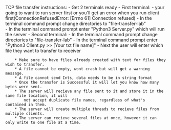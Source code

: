 TCP file transfer instructions:
    - Get 2 terminals ready
        - First terminal: 
            - your going to want to run server first or you'll get an error when you run client first(ConnectionRefusedError: [Errno 61] Connection refused)
            - In the terminal command prompt change directories to "file-transfer-lab"  
            - In the terminal command prompt enter "Python3 Server.py" which will run the server
        - Second terminal:
            - In the terminal command prompt change directories to "file-transfer-lab"
            - In the terminal command prompt enter "Python3 Client.py >> [Your txt file name]"
            - Next the user will enter which file they want to transfer to receiver  
        
        * Make sure to have files already created with text for files they wish to transfer.
        * A file cannot be empty, wont crash but will get a warning message.
        * A file cannot send Ints, data needs to be in string format
        * Once the transfer is Successful it will let you know how many bytes were sent.
        * The server will recieve any file sent to it and store it in the same file location, it will 
            not accept duplicate file names, regardless of what's contained in them.
        * The server will create multiple threads to recieve files from multiple clients. 
        * The server can recieve several files at once, however it can only write to one file at a time.
         